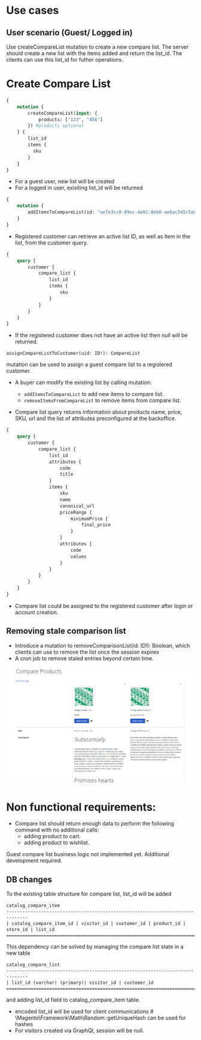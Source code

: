 # Use cases

## User scenario (Guest/ Logged in) 

Use createCompareList mutation to create a new compare list. The server should create a new list with the items added and return the list_id. The clients can use this list_id for futher operations.

# Create Compare List
```graphql
{
    mutation {
        createCompareList(input: {
            products: ["123", "456"]
        }) #products optional
    } {
        list_id
        items {
          sku
        }
    }
}
```
* For a guest user, new list will be created
* For a logged in user, exisiting list_id will be returned 


```graphql
{
    mutation {
        addItemsToCompareList(id: "aefe3cc0-89ec-4e92-8eb0-ae6ac545c5e8", items: ["100123", "234567", "874321"])
    }
}
```
* Registered customer can retrieve an active list ID, as well as item in the list, from the customer query.
```graphql
{
    query {
        customer {
            compare_list {
                list_id
                items {
                    sku
                }
            }
        }
    }
}
```
* If the registered customer does not have an active list then null will be returned.

```
assignCompareListToCustomer(uid: ID!): CompareList 
```
mutation can be used to assign a guest compare list to a registered customer.

* A buyer can modify the existing list by calling mutation: 
  * `addItemsToCompareList` to add new items to compare list.
  * `removeItemsFromCompareList` to remove items from compare list.

* Compare list query returns information about 
products name, price, SKU, url and the list of attributes
preconfigured at the backoffice.
  
```graphql
{
    query {
        customer {
            compare_list {
                list_id
                attributes {
                    code
                    title
                }
                items {
                    sku
                    name
                    canonical_url
                    priceRange {
                        minimumPrice {
                            final_price
                        }
                    }
                    attributes {
                        code
                        values
                    }
                }
            }
        }
    }
}
```

* Compare list could be assigned to the registered customer after login or account creation. 

## Removing stale comparison list
* Introduce a mutation to removeComparisonList(id: ID!): Boolean, which clients can use to remove the list once the session expires
* A cron job to remove staled entries beyond certain time.

![compare-list.graphqls](compare-list/compare-list.png)

# Non functional requirements:
* Compare list should return enough data to perform the following command with no additional calls: 
  * adding product to cart.
  * adding product to wishlist.
  
Guest compare list business logic not implemented yet. Additional development required.

## DB changes

To the existing table structure for compare list, list_id will be added
```
catalog_compare_item
------------------------------------------------------------------------------
| catalog_compare_item_id | visitor_id | customer_id | product_id | store_id | list_id
==============================================================================
```

This dependency can be solved by managing the compare list state in a new table
```
catalog_compare_list
------------------------------------------------------------------------------
| list_id (varchar) (primary)| visitor_id | customer_id
==============================================================================
```

and adding list_id field to catalog_compare_item table.

* encoded list_id will be used for client communications # \Magento\Framework\Math\Random::getUniqueHash can be used for hashes
* For visitors created via GraphQl, session will be null.
